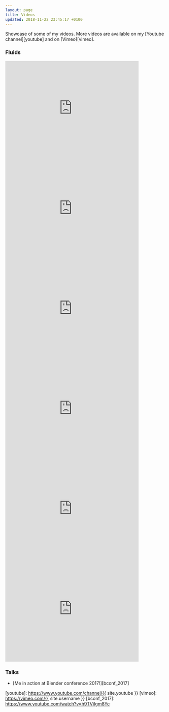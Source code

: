 ```yaml
---
layout: page
title: Videos
updated: 2018-11-22 23:45:17 +0100
---
```


Showcase of some of my videos. More videos are available on my [Youtube channel][youtube] and on [Vimeo][vimeo].

### Fluids

<iframe src="https://www.youtube.com/embed/xtFE0GSptII" width="420" height="315" frameborder="0" allowfullscreen></iframe>
<iframe src="https://www.youtube.com/embed/GuEVLDNcQws" width="420" height="315" frameborder="0" allowfullscreen></iframe>
<iframe src="https://www.youtube.com/embed/ZDK7ZWDgBhw" width="420" height="315" frameborder="0" allowfullscreen></iframe>
<iframe src="https://www.youtube.com/embed/7KQvRxq4YZ4" width="420" height="315" frameborder="0" allowfullscreen></iframe>
<iframe src="https://www.youtube.com/embed/SB2xGL2XsGQ" width="420" height="315" frameborder="0" allowfullscreen></iframe>
<iframe src="https://www.youtube.com/embed/9HgHFBJOaEc" width="420" height="315" frameborder="0" allowfullscreen></iframe>

### Talks

- [Me in action at Blender conference 2017!][bconf_2017]

[youtube]: https://www.youtube.com/channel/{{ site.youtube }}
[vimeo]: https://vimeo.com/{{ site.username }}
[bconf_2017]: https://www.youtube.com/watch?v=h9TViIgm8Yc
